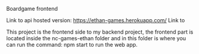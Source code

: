 Boardgame frontend

Link to api hosted version: https://ethan-games.herokuapp.com/
Link to

This project is the frontend side to my backend project, the frontend part is located inside the nc-games-ethan folder and in this folder is where you can run the command: npm start to run the web app.
